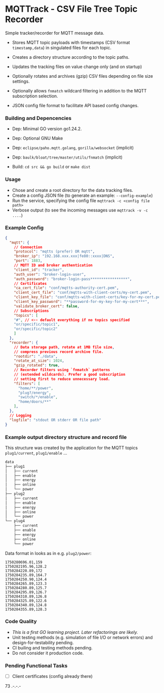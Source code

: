 # MQTTrack - CSV File Tree Topic Recorder

Simple tracker/recorder for MQTT message data.

  - Stores MQTT topic payloads with timestamps (CSV format `timestamp,data`) in singulated
    files for each topic.

  - Creates a directory structure according to the topic paths.

  - Updates the tracking files on value change only (and on startup)

  - Optionally rotates and archives (gzip) CSV files depending on file size settings.

  - Optionally allows `fnmatch` wildcard filtering in addition to the MQTT subscription selection.

  - JSON config file format to facilitate API based config changes.

### Building and Depencencies

  - Dep: Minimal GO version go1.24.2.
  - Dep: Optional GNU Make
  - Dep: `eclipse/paho.mqtt.golang`, `gorilla/websocket` (implicit)
  - Dep: `baulk/bloat/tree/master/utils/fnmatch` (implicit)

  - Build: `cd src && go build` or `make dist`

### Usage

  - Chose and create a root directory for the data tracking files.
  - Create a config JSON file (to generate an example: `--config-example`)
  - Run the service, specifying the config file `mqttrack -c <config file path>`
  - Verbose output (to see the incoming messages use `mqttrack -v -c ....`)

### Example Config

  ```json
  {
    "mqtt": {
      // Connection
      "protocol": "mqtts (prefer) OR mqtt",
      "broker_ip": "192.168.xxx.xxx|fe80::xxxx|DNS",
      "port": 1883,
      // MQTT ID and broker authentication
      "client_id": "tracker",
      "auth_user": "broker-login-user",
      "auth_password": "broker-login-pass*****************",
      // Certificates
      "ca_cert_file": "conf/mqtts-authority-cert.pem",
      "client_cert_file": "conf/mqtts-with-client-certs/my-cert.pem",
      "client_key_file": "conf/mqtts-with-client-certs/key-for-my-cert.pem",
      "client_key_password": "**password-for-my-key-for-my-cert***",
      "validate_broker_cert": false,
      // Subscriptions
      "topics": [
      "#", // <-- default everything if no topics specified
      "or/specific/topic1",
      "or/specific/topic2"
      ]
    },
    "recorder": {
      // Data storage path, rotate at 1MB file size,
      // compress previous record archive file.
      "rootdir": "./data",
      "rotate_at_size": 1024,
      "gzip_rotated": true,
      // Recorder filters using `fnmatch` patterns
      // (extended wildcards). Prefer a good subscription
      // setting first to reduce unnecessary load.
      "filters": [
        "home/**/power",
        "plug?/energy",
        "switch/*/enable",
        "home/doors/**"
      ],
    },
    // Logging
    "logfile": "stdout OR stderr OR file path"
  }
  ```

### Example output directory structure and record file

This structure was created by the application for the MQTT topics
`plug1/current`, `plug1/enable` ...

  ```sh
  data
  ├── plug1
  │   ├── current
  │   ├── enable
  │   ├── energy
  │   ├── online
  │   └── power
  ├── plug2
  │   ├── current
  │   ├── enable
  │   ├── energy
  │   ├── online
  │   └── power
  └── plug4
      ├── current
      ├── enable
      ├── energy
      ├── online
      └── power
  ```

Data format in looks as in e.g. `plug2/power`:

  ```csv
  1750280696.01,159
  1750282195.96,128.2
  1750284220.89,172
  1750284235.89,164.7
  1750284250.90,124.4
  1750284265.89,123.3
  1750284280.89,125.7
  1750284295.89,126.7
  1750284310.89,126.8
  1750284325.89,122.6
  1750284340.89,124.8
  1750284355.89,128.3
  ```

### Code Quality

- *This is a first GO learning project. Later refactorings are likely.*
- Unit testing methods (e.g. simulation of file I/O or network errors) and
  design-for-testability pending.
- CI builing and testing methods pending.
- Do not consider it production code.

### Pending Functional Tasks

  - [ ] Client certificates (config already there)

73 .-.-.-
